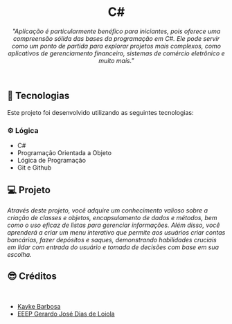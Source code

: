 <h1 align="center">C#</h1>

<p align="center"><em>
"Aplicação é particularmente benéfico para iniciantes, pois oferece uma compreensão sólida das bases da programação em C#. Ele pode servir como um ponto de partida para explorar projetos mais complexos, como aplicativos de gerenciamento financeiro, sistemas de comércio eletrônico e muito mais."
</em>
</p>

<br>

## 🚀 Tecnologias

Este projeto foi desenvolvido utilizando as seguintes tecnologias:

### ⚙ Lógica
- C#
- Programação Orientada a Objeto
- Lógica de Programação 
- Git e Github

## 💻 Projeto

<em>Através deste projeto, você adquire um conhecimento valioso sobre a criação de classes e objetos, encapsulamento de dados e métodos, bem como o uso eficaz de listas para gerenciar informações. Além disso, você aprenderá a criar um menu interativo que permite aos usuários criar contas bancárias, fazer depósitos e saques, demonstrando habilidades cruciais em lidar com entrada do usuário e tomada de decisões com base em sua escolha.</em>


## 😎 Créditos
<br>

- [Kayke Barbosa](https://kaykedev.vercel.app/)
- [EEEP Gerardo José Dias de Loiola](https://sibi.vercel.app/)
